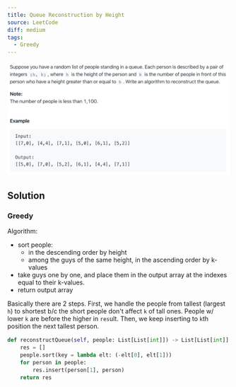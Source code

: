 ```yaml
---
title: Queue Reconstruction by Height
source: LeetCode
diff: medium
tags:
  - Greedy
---
```


<img class="medium-zoom" src="/algo/queue-reconstruction-by-height.png" alt="https://www.leetcode.com/problems/queue-reconstruction-by-height">

## Solution

### Greedy

Algorithm:

- sort people:
  - in the descending order by height
  - among the guys of the same height, in the ascending order by k-values
- take guys one by one, and place them in the output array at the indexes equal to their k-values.
- return output array

Basically there are 2 steps. First, we handle the people from tallest (largest `h`) to shortest b/c the short people don't affect `k` of tall ones. People w/ lower `k` are before the higher in `res`ult. Then, we keep inserting to `k`th position the next tallest person.

```py
def reconstructQueue(self, people: List[List[int]]) -> List[List[int]]:
    res = []
    people.sort(key = lambda elt: (-elt[0], elt[1]))
    for person in people:
        res.insert(person[1], person)
    return res
```

<!-- a solution by CX, still haven't understood -->
<!--
```py
def reconstructQueue(self, people: List[List[int]]) -> List[List[int]]:
    n = len(people)

    res = [(n, -1) for _ in range(n)]
    people.sort(key = lambda elt: (elt[0], -elt[1]))

    idx = 0
    for i in range(n):
        if res[i][1] != -1: # already filled, continue
            continue
        j = idx
        while j<n:
            if people[j][1] == 0: # find i-th person
                break
            j += 1
        res[i] = people[j]
        for k in range(idx, j):
            # find pos of ppl w/ height <= i-th person
            pos = i
            cnt = 0
            total = people[k][1] - 1
            while cnt < total or res[pos][1] != -1:
                if res[pos][1] == -1:
                    cnt += 1
                pos += 1
            res[pos] = people[k]
        idx = j + 1

    return res
``` -->
